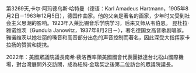 第3269天,卡尔·阿玛德乌斯·哈特曼（德语：Karl Amadeus Hartmann，1905年8月2日－1963年12月5日），德国作曲家。他的父亲是著名的画家，少年时又受到社会主义思潮的影响。1923年入莱比锡音乐学院学习，后来又师从韦伯恩。
昆杜拉·雅诺维茨（Gundula Janowitz，1937年8月2日－），著名德国女高音歌剧唱家。雅诺维茨以她壮丽的嗓音和高音部分出色的声音控制而著名，因此深受大指挥家卡拉扬的赞赏和提携。

2022年：美國眾議院議長南希·裴洛西率領美國國會代表團抵達台北松山國際機場，對台灣展開外交訪問，成為紐特·金瑞契之後第二位訪台的眾議院議長。